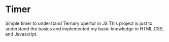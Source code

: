 # Timer
Simple timer to understand Ternary opertor in JS
This project is just to understand the basics and implemented my basic knowledge in 
HTML,CSS, and Javascript.
